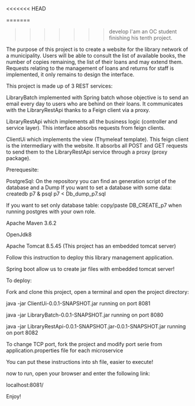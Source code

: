 <<<<<<< HEAD

=======
>>>>>>> develop
I'am an OC student finishing his tenth project.

The purpose of this project is to create a website for the library network of a municipality. Users will be able to consult the list of available books, the number of copies remaining, the list of their loans and may extend them. Requests relating to the management of loans and returns for staff is implemented, it only remains to design the interface.

This project is made up of 3 REST services:

LibraryBatch implemented with Spring batch whose objective is to send an email every day to users who are behind on their loans. It communicates with the LibraryRestApi thanks to a Feign client via a proxy.

LibraryRestApi which implements all the business logic (controller and service layer). This interface absorbs requests from feign clients.

ClientUi which implements the view (Thymeleaf template). This feign client is the intermediary with the website. It absorbs all POST and GET requests to send them to the LibraryRestApi service through a proxy (proxy package).

Prerequesite:

PostgreSql: On the repository you can find an generation script of the database and a Dump
If you want to set a database with some data: createdb p7 & psql p7 < Db_dump_p7.sql

If you want to set only database table: copy/paste DB_CREATE_p7 when running postgres with your own role.

Apache Maven 3.6.2

OpenJdk8

Apache Tomcat 8.5.45 (This project has an embedded tomcat server)

Follow this instruction to deploy this library management application.

Spring boot allow us to create jar files with embedded tomcat server!

To deploy:

Fork and clone this project, open a terminal and open the project directory:

java -jar ClientUi-0.0.1-SNAPSHOT.jar running on port 8081

java -jar LibraryBatch-0.0.1-SNAPSHOT.jar running on port 8080

java -jar LibraryRestApi-0.0.1-SNAPSHOT.jar-0.0.1-SNAPSHOT.jar running on port 8082

To change TCP port, fork the project and modify port serie from application.properties file for each microservice

You can put these instructions into sh file, easier to execute!

now to run, open your browser and enter the following link:

localhost:8081/

Enjoy!

